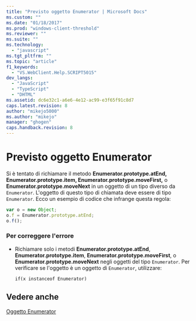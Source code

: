 ```yaml
---
title: "Previsto oggetto Enumerator | Microsoft Docs"
ms.custom: ""
ms.date: "01/18/2017"
ms.prod: "windows-client-threshold"
ms.reviewer: ""
ms.suite: ""
ms.technology: 
  - "javascript"
ms.tgt_pltfrm: ""
ms.topic: "article"
f1_keywords: 
  - "VS.WebClient.Help.SCRIPT5015"
dev_langs: 
  - "JavaScript"
  - "TypeScript"
  - "DHTML"
ms.assetid: dc6e32c1-a6e6-4e12-ac99-e3f65f91c8d7
caps.latest.revision: 8
author: "mikejo5000"
ms.author: "mikejo"
manager: "ghogen"
caps.handback.revision: 8
---
```

# Previsto oggetto Enumerator
Si è tentato di richiamare il metodo **Enumerator.prototype.atEnd, Enumerator.prototype.item, Enumerator.prototype.moveFirst,** o **Enumerator.prototype.moveNext**  in un oggetto di un tipo diverso da `Enumerator`.  L'oggetto di questo tipo di chiamata deve essere di tipo `Enumerator`.  Ecco un esempio di codice che infrange questa regola:  
  
```javascript  
var o = new Object;  
o.f = Enumerator.prototype.atEnd;  
o.f();  
```  
  
### Per correggere l'errore  
  
-   Richiamare solo i metodi **Enumerator.prototype.atEnd**, **Enumerator.prototype.item**, **Enumerator.prototype.moveFirst**, o **Enumerator.prototype.moveNext** negli oggetti del tipo `Enumerator`.  Per verificare se l'oggetto è un oggetto di `Enumerator`, utilizzare:  
  
    ```  
    if(x instanceof Enumerator)  
    ```  
  
## Vedere anche  
 [Oggetto Enumerator](../../javascript/reference/enumerator-object-javascript.md)